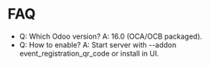 # FAQ

- Q: Which Odoo version? A: 16.0 (OCA/OCB packaged).
- Q: How to enable? A: Start server with --addon event_registration_qr_code or install in UI.
